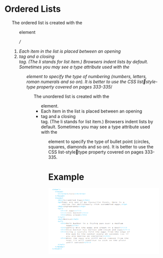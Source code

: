 # Ordered Lists
<ol>
The ordered list is created with
the <ol> element

*/ <li>
Each item in the list is placed 
between an opening <li> tag 
and a closing </li> tag. (The li
stands for list item.)
Browsers indent lists by default.
Sometimes you may see a type
attribute used with the <ol>
element to specify the type of 
numbering (numbers, letters, 
roman numerals and so on). It 
is better to use the CSS liststyle-type property covered 
on pages 333-335*/

<ul>
The unordered list is created 
with the <ul> element.
<li>
Each item in the list is placed 
between an opening <li> tag 
and a closing </li> tag. (The li
stands for list item.)
Browsers indent lists by default.
Sometimes you may see a type
attribute used with the <ul>
element to specify the type of 
bullet point (circles, squares, 
diamonds and so on). It is better 
to use the CSS list-styletype property covered on pages 
333-335.

# Example
![code](d11.png)